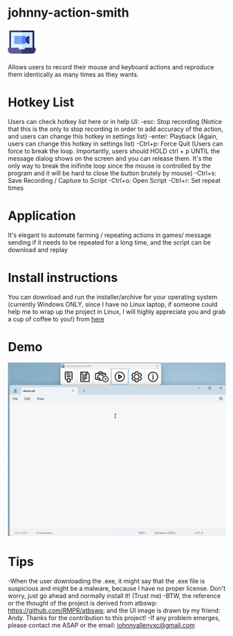 # johnny-action-smith
![Logo](./img/icon.png)

Allows users to record their mouse and keyboard actions and reproduce them identically as many times as they wants.

# Hotkey List
Users can check hotkey list here or in help UI:
-esc: Stop recording (Notice that this is the only to stop recording in order to add accuracy of the action, and users can change this hotkey in settings list)
-enter: Playback (Again, users can change this hotkey in settings list)
-Ctrl+p: Force Quit (Users can force to break the loop. Importantly, users should HOLD ctrl + p UNTIL the message dialog shows on the screen and you can release them. It's the only way to break the inifinite loop since the mouse is controlled by the program and it will be hard to close the button brutely by mouse) 
-Ctrl+s: Save Recording / Capture to Script
-Ctrl+o: Open Script 
-Ctrl+r: Set repeat times

# Application
It's elegant to automate farming / repeating actions in games/ message sending if it needs to be repeated for a long time, and the script can be download and replay 

# Install instructions
You can download and run the installer/archive for your operating system (currently Windows ONLY, since I have no Linux laptop, if someone could help me to wrap up the project in Linux, I will highly appreciate you and grab a cup of coffee to you!) 
from [here](https://github.com/Johnnyallen07/Mouse_Keyboard_Action_Recording/releases/tag/1.0.0)

# Demo
![35s demo](demo.gif)

# Tips
-When the user downloading the .exe, it might say that the .exe file is suspicious and might be a malware, because I have no proper license. Don't worry, just go ahead and normally install it! (Trust me)
-BTW, the reference or the thought of the project is derived from atbswp: https://github.com/RMPR/atbswp; and the UI image is drawn by my friend: Andy. Thanks for the contribution to this project!
-If any problem emerges, please contact me ASAP or the email: johnnyallenyxc@gmail.com 
